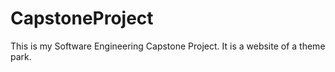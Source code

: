 # CapstoneProject
This is my Software Engineering Capstone Project. It is a website of a theme park.
